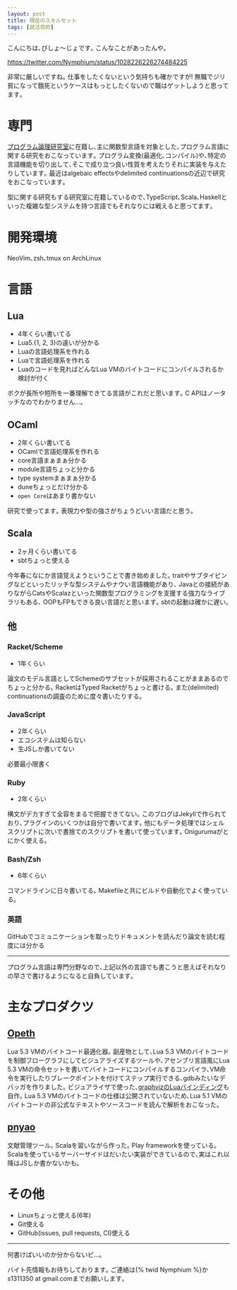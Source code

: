```yaml
---
layout: post
title: 現在のスキルセット
tags: [就活目的]
---
```


こんにちは､びしょ〜じょです｡
こんなことがあったんや｡

https://twitter.com/Nymphium/status/1028226226274484225

非常に厳しいですね｡
仕事をしたくないという気持ちも確かですが! 無職でジリ貧になって餓死というケースはもっとしたくないので職はゲットしようと思ってます｡

# 専門
[プログラム論理研究室](http://logic.cs.tsukuba.ac.jp/)に在籍し､主に関数型言語を対象とした､プログラム言語に関する研究をおこなっています｡
プログラム変換(最適化､コンパイル)や､特定の言語機能を切り出して､そこで成り立つ良い性質を考えたりそれに実装を与えたりしています｡
最近はalgebaic effectsやdelimited continuationsの近辺で研究をおこなっています｡

型に関する研究もする研究室に在籍しているので､TypeScript､Scala､Haskellといった複雑な型システムを持つ言語でもそれなりには戦えると思ってます｡

# 開発環境
NeoVim､zsh､tmux on ArchLinux

# 言語
## Lua
- 4年くらい書いてる
- Lua5.{1, 2, 3}の違いが分かる
- Luaの言語処理系を作れる
- Luaで言語処理系を作れる
- Luaのコードを見ればどんなLua VMのバイトコードにコンパイルされるか検討が付く

ボクが長所や短所を一番理解できてる言語がこれだと思います｡
C APIはノータッチなのでわかりません…｡

## OCaml
- 2年くらい書いてる
- OCamlで言語処理系を作れる
- core言語まぁまぁ分かる
- module言語ちょっと分かる
- type systemまぁまぁ分かる
- duneちょっとだけ分かる
- `open Core`はあまり書かない

研究で使ってます｡
表現力や型の強さがちょうどいい言語だと思う｡

## Scala
- 2ヶ月くらい書いてる
- sbtちょっと使える

今年春になにか言語覚えようということで書き始めました｡
traitやサブタイピングなどといったリッチな型システムやナウい言語機能があり､
Javaとの接続がありながらCatsやScalazといった関数型プログラミングを支援する強力なライブラリもある､
OOPもFPもできる良い言語だと思います｡
sbtの起動は確かに遅い｡

## 他
### Racket/Scheme
- 1年くらい

論文のモデル言語としてSchemeのサブセットが採用されることがままあるのでちょっと分かる｡
RacketはTyped Racketがちょっと書ける｡
また(delimited) continuationsの調査のために度々書いたりする｡

### JavaScript
- 2年くらい
- エコシステムは知らない
- 生JSしか書いてない

必要最小限書く

### Ruby
- 2年くらい

構文がデカすぎて全容をまるで把握できてない｡
このブログはJekyllで作られており､プラグインのいくつかは自分で書いてます｡
他にもデータ処理ではシェルスクリプトに次いで書捨てのスクリプトを書いて使っています｡
Onigurumaがとにかく使える｡

### Bash/Zsh
- 6年くらい

コマンドラインに日々書いてる｡
Makefileと共にビルドや自動化でよく使っている｡

### 英語
GitHubでコミュニケーションを取ったりドキュメントを読んだり論文を読む程度には分かる

---

プログラム言語は専門分野なので､上記以外の言語でも書こうと思えばそれなりの早さで書けるようになると自負しています｡

# 主なプロダクツ
## [Opeth](https://github.com/Nymphium/opeth)
Lua 5.3 VMのバイトコード最適化器｡
副産物として､Lua 5.3 VMのバイトコードを制御フローグラフにしてビジュアライズするツールや､アセンブリ言語風にLua 5.3 VMの命令セットを書いてバイトコードにコンパイルするコンパイラ､VM命令を実行したりブレークポイントを付けてステップ実行できる､gdbみたいなデバッガを作りました｡
ビジュアライザで使った､[graphvizのLuaバインディング](https://github.com/Nymphium/lua-graphviz)も自作｡
Lua 5.3 VMのバイトコードの仕様は公開されていないため､Lua 5.1 VMのバイトコードの非公式なテキストやソースコードを読んで解析をおこなった｡

## [pnyao](https://github.com/Nymphium/pnyao)
文献管理ツール｡
Scalaを習いながら作った｡
Play frameworkを使っている｡
Scalaを使っているサーバーサイドはだいたい実装ができているので､実はこれ以降はJSしか書かないかも｡

# その他
- Linuxちょっと使える(6年)
- Git使える
- GitHub(issues, pull requests, CI)使える

---

何書けばいいのか分からないピ…｡

バイト先情報もお待ちしております｡
ご連絡は{% twid Nymphium %}かs1311350 at gmail.comまでお願いします｡

